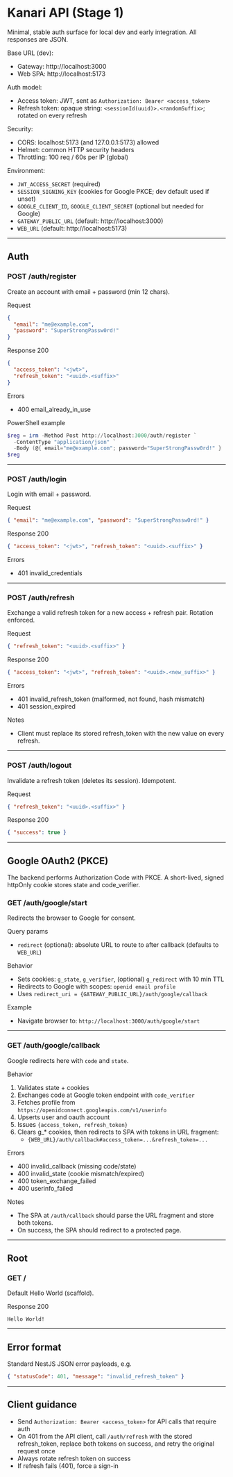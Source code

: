 # Kanari API (Stage 1)

Minimal, stable auth surface for local dev and early integration. All responses are JSON.

Base URL (dev):

- Gateway: http://localhost:3000
- Web SPA: http://localhost:5173

Auth model:

- Access token: JWT, sent as `Authorization: Bearer <access_token>`
- Refresh token: opaque string: `<sessionId(uuid)>.<randomSuffix>`; rotated on every refresh

Security:

- CORS: localhost:5173 (and 127.0.0.1:5173) allowed
- Helmet: common HTTP security headers
- Throttling: 100 req / 60s per IP (global)

Environment:

- `JWT_ACCESS_SECRET` (required)
- `SESSION_SIGNING_KEY` (cookies for Google PKCE; dev default used if unset)
- `GOOGLE_CLIENT_ID`, `GOOGLE_CLIENT_SECRET` (optional but needed for Google)
- `GATEWAY_PUBLIC_URL` (default: http://localhost:3000)
- `WEB_URL` (default: http://localhost:5173)

---

## Auth

### POST /auth/register

Create an account with email + password (min 12 chars).

Request

```json
{
  "email": "me@example.com",
  "password": "SuperStrongPassw0rd!"
}
```

Response 200

```json
{
  "access_token": "<jwt>",
  "refresh_token": "<uuid>.<suffix>"
}
```

Errors

- 400 email_already_in_use

PowerShell example

```powershell
$reg = irm -Method Post http://localhost:3000/auth/register `
  -ContentType "application/json" `
  -Body (@{ email="me@example.com"; password="SuperStrongPassw0rd!" } | ConvertTo-Json)
$reg
```

---

### POST /auth/login

Login with email + password.

Request

```json
{ "email": "me@example.com", "password": "SuperStrongPassw0rd!" }
```

Response 200

```json
{ "access_token": "<jwt>", "refresh_token": "<uuid>.<suffix>" }
```

Errors

- 401 invalid_credentials

---

### POST /auth/refresh

Exchange a valid refresh token for a new access + refresh pair. Rotation enforced.

Request

```json
{ "refresh_token": "<uuid>.<suffix>" }
```

Response 200

```json
{ "access_token": "<jwt>", "refresh_token": "<uuid>.<new_suffix>" }
```

Errors

- 401 invalid_refresh_token (malformed, not found, hash mismatch)
- 401 session_expired

Notes

- Client must replace its stored refresh_token with the new value on every refresh.

---

### POST /auth/logout

Invalidate a refresh token (deletes its session). Idempotent.

Request

```json
{ "refresh_token": "<uuid>.<suffix>" }
```

Response 200

```json
{ "success": true }
```

---

## Google OAuth2 (PKCE)

The backend performs Authorization Code with PKCE. A short-lived, signed httpOnly cookie stores state and code_verifier.

### GET /auth/google/start

Redirects the browser to Google for consent.

Query params

- `redirect` (optional): absolute URL to route to after callback (defaults to `WEB_URL`)

Behavior

- Sets cookies: `g_state`, `g_verifier`, (optional) `g_redirect` with 10 min TTL
- Redirects to Google with scopes: `openid email profile`
- Uses `redirect_uri = {GATEWAY_PUBLIC_URL}/auth/google/callback`

Example

- Navigate browser to: `http://localhost:3000/auth/google/start`

---

### GET /auth/google/callback

Google redirects here with `code` and `state`.

Behavior

1. Validates state + cookies
2. Exchanges code at Google token endpoint with `code_verifier`
3. Fetches profile from `https://openidconnect.googleapis.com/v1/userinfo`
4. Upserts user and oauth account
5. Issues `{access_token, refresh_token}`
6. Clears g\_\* cookies, then redirects to SPA with tokens in URL fragment:
   - `{WEB_URL}/auth/callback#access_token=...&refresh_token=...`

Errors

- 400 invalid_callback (missing code/state)
- 400 invalid_state (cookie mismatch/expired)
- 400 token_exchange_failed
- 400 userinfo_failed

Notes

- The SPA at `/auth/callback` should parse the URL fragment and store both tokens.
- On success, the SPA should redirect to a protected page.

---

## Root

### GET /

Default Hello World (scaffold).

Response 200

```
Hello World!
```

---

## Error format

Standard NestJS JSON error payloads, e.g.

```json
{ "statusCode": 401, "message": "invalid_refresh_token" }
```

---

## Client guidance

- Send `Authorization: Bearer <access_token>` for API calls that require auth
- On 401 from the API client, call `/auth/refresh` with the stored refresh_token, replace both tokens on success, and retry the original request once
- Always rotate refresh token on success
- If refresh fails (401), force a sign-in
